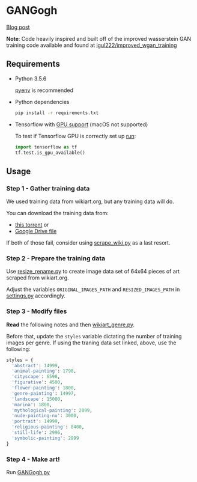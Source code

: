 # GANGogh

[Blog post](https://towardsdatascience.com/gangogh-creating-art-with-gans-8d087d8f74a1)

**Note**: Code heavily inspired and built off of the improved wasserstein GAN training code available and found at [igul222/improved_wgan_training](https://github.com/igul222/improved_wgan_training)

## Requirements

- Python 3.5.6

  [pyenv](https://github.com/pyenv/pyenv) is recommended

- Python dependencies

  ```sh
  pip install -r requirements.txt
  ```

- Tensorflow with [GPU support](https://www.tensorflow.org/install/gpu) (macOS not supported)

  To test if Tensorflow GPU is correctly set up [run](https://www.tensorflow.org/api_docs/python/tf/test/is_gpu_available):

  ```python
  import tensorflow as tf
  tf.test.is_gpu_available()
  ```

## Usage

### Step 1 - Gather training data

We used training data from wikiart.org, but any training data will do.

You can download the training data from:

- [this torrent](http://academictorrents.com/details/1d154cde2fab9ec8039becd03d9bb877614d351b) or
- [Google Drive file](https://drive.google.com/file/d/1yHqS2zXgCiI9LO4gN-X5W18QYXC5bbQS/view?usp=sharing)

If both of those fail, consider using [scrape_wiki.py](misc/scrape_wiki.py) as a last resort.

### Step 2 - Prepare the training data

Use [resize_rename.py](misc/resize_rename_images.py) to create image data set of 64x64 pieces of art scraped from wikiart.org.

Adjust the variables `ORIGINAL_IMAGES_PATH` and `RESIZED_IMAGES_PATH` in [settings.py](settings.py) accordingly.

### Step 3 - Modify files

**Read** the following notes and then [wikiart_genre.py](tflib/wikiart_genre.py).

Before that, update the `styles` variable dictating the number of training images per genre. If using the traning data set linked, above, use the following:

```python
styles = {
  'abstract': 14999,
  'animal-painting': 1798,
  'cityscape': 6598,
  'figurative': 4500,
  'flower-painting': 1800,
  'genre-painting': 14997,
  'landscape': 15000,
  'marina': 1800,
  'mythological-painting': 2099,
  'nude-painting-nu': 3000,
  'portrait': 14999,
  'religious-painting': 8400,
  'still-life': 2996,
  'symbolic-painting': 2999
}
```

<!-- markdownlint-disable no-trailing-punctuation -->

### Step 4 - Make art!

<!-- markdownlint-enable no-trailing-punctuation -->

Run [GANGogh.py](GANgogh.py)
